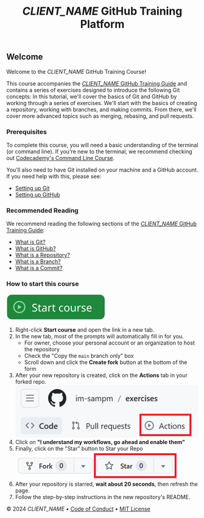 <header>

# _CLIENT_NAME_ GitHub Training Platform

</header>

## Welcome

Welcome to the _CLIENT_NAME_ GitHub Training Course!

This course accompanies the [_CLIENT_NAME_ GitHub Training Guide](https://im-github-training.github.io/) and contains a series of exercises designed to introduce the following Git concepts: In this tutorial, we'll cover the basics of Git and GitHub by working through a series of exercises.  We'll start with the basics of creating a repository, working with branches, and making commits.  From there, we'll cover more advanced topics such as merging, rebasing, and pull requests.

### Prerequisites

To complete this course, you will need a basic understanding of the terminal (or command line).  If you're new to the terminal, we recommend checking out [Codecademy's Command Line Course](https://www.codecademy.com/learn/learn-the-command-line).

You'll also need to have Git installed on your machine and a GitHub account.  If you need help with this, please see:

* [Setting up Git](https://im-github-training.github.io/#/./docs/getting-started/setting-up-git)
* [Setting up GitHub](https://im-github-training.github.io/#/./docs/getting-started/setting-up-github)

### Recommended Reading

We recommend reading the following sections of the [_CLIENT_NAME_ GitHub Training Guide](https://im-github-training.github.io/):

* [What is Git?](https://im-github-training.github.io/#/./docs/basic/git/what-is-git)
* [What is GitHub?](https://im-github-training.github.io/#/./docs/basic/github/what-is-github)
* [What is a Repository?](https://im-github-training.github.io/#/./docs/basic/git/repositories)
* [What is a Branch?](https://im-github-training.github.io/#/./docs/basic/git/branches)
* [What is a Commit?](https://im-github-training.github.io/#/./docs/basic/git/commits)

### How to start this course

[![start-course](/.images/start_course.svg)](https://github.com/im-github-training/exercises/fork)

1. Right-click **Start course** and open the link in a new tab.
2. In the new tab, most of the prompts will automatically fill in for you.
    * For owner, choose your personal account or an organization to host the repository
    * Check the "Copy the `main` branch only" box
    * Scroll down and click the **Create fork** button at the bottom of the form
3. After your new repository is created, click on the **Actions** tab in your forked repo.
    ![alt text](.images/image-11.png)
4. Click on **"I understand my workflows, go ahead and enable them"**
5. Finally, click on the "Star" button to Star your Repo
    ![alt text](.images/image-12.png)
6. After your repository is starred, **wait about 20 seconds**, then refresh the page.
7. Follow the step-by-step instructions in the new repository's README.

<footer>

&copy; 2024 _CLIENT_NAME_ &bull; [Code of Conduct](https://www.contributor-covenant.org/version/2/1/code_of_conduct/code_of_conduct.md) &bull; [MIT License](https://gh.io/mit)

</footer>
